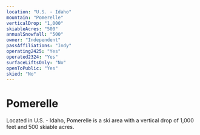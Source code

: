 ```yaml
---
location: "U.S. - Idaho"
mountain: "Pomerelle"
verticalDrop: "1,000"
skiableAcres: "500"
annualSnowfall: "500"
owner: "Independent"
passAffiliations: "Indy"
operating2425: "Yes"
operated2324: "Yes"
surfaceLiftsOnly: "No"
openToPublic: "Yes"
skied: "No"
---
```


# Pomerelle

Located in U.S. - Idaho, Pomerelle is a ski area with a vertical drop of 1,000 feet and 500 skiable acres.